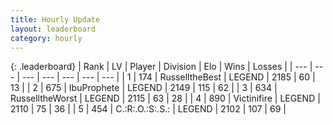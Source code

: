 ```yaml
---
title: Hourly Update
layout: leaderboard
category: hourly
---
```


{: .leaderboard}
| Rank | LV | Player | Division | Elo | Wins | Losses |
| --- | --- | --- | --- | --- | --- | --- |
| <span data-change="0">1</span> | 174 | <span title="ID: 547266">RusselltheBest</span> | LEGEND | <span data-change="0">2185</span> | <span data-change="0">60</span> | <span data-change="0">13</span> |
| <span data-change="0">2</span> | 675 | <span title="ID: 362352">IbuProphete</span> | LEGEND | <span data-change="0">2149</span> | <span data-change="0">115</span> | <span data-change="0">62</span> |
| <span data-change="1">3</span> | 634 | <span title="ID: 388751">RusselltheWorst</span> | LEGEND | <span data-change="9">2115</span> | <span data-change="2">63</span> | <span data-change="0">28</span> |
| <span data-change="-1">4</span> | 890 | <span title="ID: 112242">Victinifire</span> | LEGEND | <span data-change="1">2110</span> | <span data-change="2">75</span> | <span data-change="1">36</span> |
| <span data-change="1">5</span> | 454 | <span title="ID: 451068">C.:R:.O.:S:.S.:</span> | LEGEND | <span data-change="16">2102</span> | <span data-change="2">107</span> | <span data-change="0">69</span> |